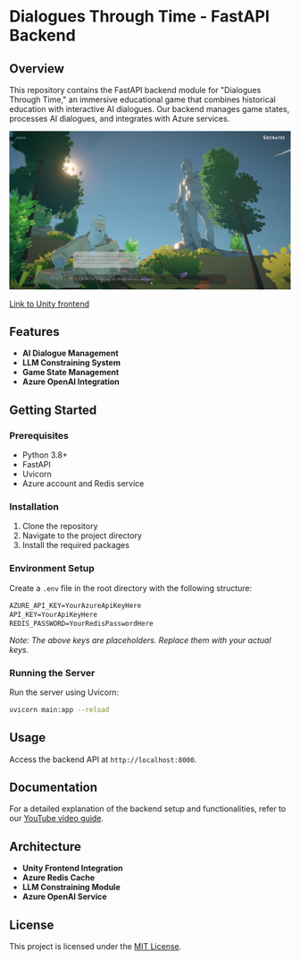 # Dialogues Through Time - FastAPI Backend

## Overview
This repository contains the FastAPI backend module for "Dialogues Through Time," an immersive educational game that combines historical education with interactive AI dialogues. Our backend manages game states, processes AI dialogues, and integrates with Azure services.

![Dialogues Through Time Game Image](https://github.com/ArmykOliva/dialogues_through_time_api/blob/main/pictures/Screenshot_1.png?raw=true)

[Link to Unity frontend](https://github.com/bentoBAUX/Dialogues-Through-Time)

## Features
- **AI Dialogue Management**
- **LLM Constraining System**
- **Game State Management**
- **Azure OpenAI Integration**

## Getting Started

### Prerequisites
- Python 3.8+
- FastAPI
- Uvicorn
- Azure account and Redis service

### Installation
1. Clone the repository
2. Navigate to the project directory
3. Install the required packages

### Environment Setup
Create a `.env` file in the root directory with the following structure:
```env
AZURE_API_KEY=YourAzureApiKeyHere
API_KEY=YourApiKeyHere
REDIS_PASSWORD=YourRedisPasswordHere
```
*Note: The above keys are placeholders. Replace them with your actual keys.*

### Running the Server
Run the server using Uvicorn:
```bash
uvicorn main:app --reload
```

## Usage
Access the backend API at `http://localhost:8000`.

## Documentation
For a detailed explanation of the backend setup and functionalities, refer to our [YouTube video guide](https://youtu.be/FxS6ehhNVrc).

## Architecture
- **Unity Frontend Integration**
- **Azure Redis Cache**
- **LLM Constraining Module**
- **Azure OpenAI Service**

## License
This project is licensed under the [MIT License](LICENSE).
